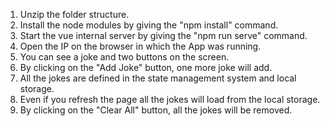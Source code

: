 1. Unzip the folder structure.
2. Install the node modules by giving the "npm install" command.
3. Start the vue internal server by giving the "npm run serve" command.
4. Open the IP on the browser in which the App was running.
5. You can see a joke and two buttons on the screen.
6. By clicking on the "Add Joke" button, one more joke will add.
7. All the jokes are defined in the state management system and local storage.
8. Even if you refresh the page all the jokes will load from the local storage.
9. By clicking on the "Clear All" button, all the jokes will be removed.
